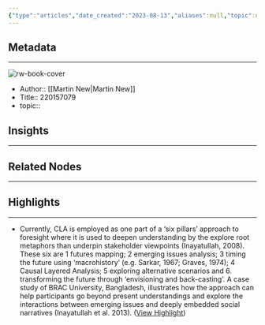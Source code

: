 ```yaml
---
{"type":"articles","date_created":"2023-08-13","aliases":null,"topic":null,"url":"https://core.ac.uk/download/pdf/220157079.pdf","layout":null,"banner":null,"dg-publish":true,"tags":null,"permalink":"/300-biblio/200-articles/220157079/","dgPassFrontmatter":true,"created":"2023-10-20T12:44:20.000-05:00","updated":"2023-10-20T12:44:20.000-05:00"}
---
```


## Metadata
---
![rw-book-cover](https://readwise-assets.s3.amazonaws.com/static/images/article2.74d541386bbf.png)
- Author:: [[Martin New\|Martin New]]
- Title:: 220157079
- topic::  



## Insights
---
## Related Nodes
---

## Highlights 
---
- Currently, CLA is employed as one part of a ‘six pillars’ approach to foresight where it is used to deepen understanding by the explore root metaphors than underpin stakeholder viewpoints (Inayatullah, 2008). These six are 1 futures mapping; 2 emerging issues analysis; 3 timing the future using ‘macrohistory’ (e.g. Sarkar, 1967; Graves, 1974); 4 Causal Layered Analysis; 5 exploring alternative scenarios and 6. transforming the future through ‘envisioning and back-casting’. A case study of BRAC University, Bangladesh, illustrates how the approach can help participants go beyond present understandings and explore the interactions between emerging issues and deeply embedded social narratives (Inayatullah et al. 2013). ([View Highlight](https://read.readwise.io/read/01h7p5jjnz7tzg2v7p73m3t9wt))
